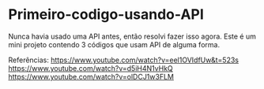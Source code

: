 # Primeiro-codigo-usando-API
Nunca havia usado uma API antes, então resolvi fazer isso agora.
Este é um mini projeto contendo 3 códigos que usam API de alguma forma.

Referências:
https://www.youtube.com/watch?v=eel1OVIdfUw&t=523s
https://www.youtube.com/watch?v=d5iH4N1vHkQ
https://www.youtube.com/watch?v=olDCJ1w3FLM
